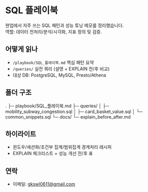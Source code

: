 # SQL 플레이북
현업에서 자주 쓰는 SQL 패턴과 성능 튜닝 메모를 정리했습니다.  
역할: 데이터 전처리/분석/시각화, 지표 정의 및 검증.

## 어떻게 읽나
- `/playbook/SQL_플레이북.md` 핵심 패턴 요약
- `/queries/` 실전 쿼리 (설명 + EXPLAIN 전/후 비교)
- 대상 DB: PostgreSQL, MySQL, Presto/Athena

## 폴더 구조
.
├─ playbook/SQL_플레이북.md
├─ queries/
│  ├─ mobility_subway_congestion.sql
│  ├─ card_basket_value.sql
│  └─ common_snippets.sql
└─ docs/
   └─ explain_before_after.md

## 하이라이트
- 윈도우/세션화/조건부 집계/범위집계 경계처리 레시피
- EXPLAIN 체크리스트 + 성능 개선 전/후 표

## 연락
- 이메일: gkswl0611@gmail.com
